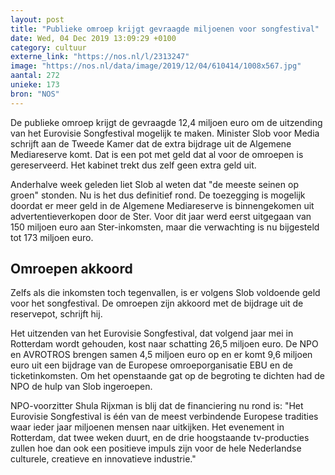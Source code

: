 ```yaml
---
layout: post
title: "Publieke omroep krijgt gevraagde miljoenen voor songfestival"
date: Wed, 04 Dec 2019 13:09:29 +0100
category: cultuur
externe_link: "https://nos.nl/l/2313247"
image: "https://nos.nl/data/image/2019/12/04/610414/1008x567.jpg"
aantal: 272
unieke: 173
bron: "NOS"
---
```


<p>De publieke omroep krijgt de gevraagde 12,4 miljoen euro om de uitzending van het Eurovisie Songfestival mogelijk te maken. Minister Slob voor Media schrijft aan de Tweede Kamer dat de extra bijdrage uit de Algemene Mediareserve komt. Dat is een pot met geld dat al voor de omroepen is gereserveerd. Het kabinet trekt dus zelf geen extra geld uit.</p>
<p>Anderhalve week geleden liet Slob al weten dat "de meeste seinen op groen" stonden. Nu is het dus definitief rond. De toezegging is mogelijk doordat er meer geld in de Algemene Mediareserve is binnengekomen uit advertentieverkopen door de Ster. Voor dit jaar werd eerst uitgegaan van 150 miljoen euro aan Ster-inkomsten, maar die verwachting is nu bijgesteld tot 173 miljoen euro.</p>
<h2>Omroepen akkoord</h2>
<p>Zelfs als die inkomsten toch tegenvallen, is er volgens Slob voldoende geld voor het songfestival. De omroepen zijn akkoord met de bijdrage uit de reservepot, schrijft hij.</p>
<p>Het uitzenden van het Eurovisie Songfestival, dat volgend jaar mei in Rotterdam wordt gehouden, kost naar schatting 26,5 miljoen euro. De NPO en AVROTROS brengen samen 4,5 miljoen euro op en er komt 9,6 miljoen euro uit een bijdrage van de Europese omroeporganisatie EBU en de ticketinkomsten. Om het openstaande gat op de begroting te dichten had de NPO de hulp van Slob ingeroepen.</p>
<p>NPO-voorzitter Shula Rijxman is blij dat de financiering nu rond is: "Het Eurovisie Songfestival is één van de meest verbindende Europese tradities waar ieder jaar miljoenen mensen naar uitkijken. Het evenement in Rotterdam, dat twee weken duurt, en de drie hoogstaande tv-producties zullen hoe dan ook een positieve impuls zijn voor de hele Nederlandse culturele, creatieve en innovatieve industrie."</p>
